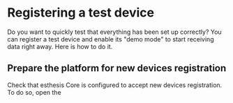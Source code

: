 # Registering a test device
Do you want to quickly test that everything has been set up correctly? You can register a test
device and enable its "demo mode" to start receiving data right away. Here is how to do it.

## Prepare the platform for new devices registration
Check that esthesis Core is configured to accept new devices registration. To do so, open the
